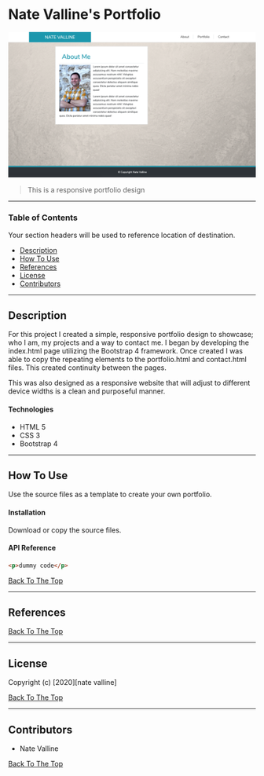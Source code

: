 # Nate Valline's Portfolio

<img src="./img/project-image.png" width="600px">

> This is a responsive portfolio design

---

### Table of Contents

Your section headers will be used to reference location of destination.

- [Description](#description)
- [How To Use](#how-to-use)
- [References](#references)
- [License](#license)
- [Contributors](#contributors)

---

## Description

For this project I created a simple, responsive portfolio design to showcase; who I am, my projects and a way to contact me. I began by developing the index.html page utilizing the Bootstrap 4 framework. Once created I was able to copy the repeating elements to the portfolio.html and contact.html files. This created continuity between the pages.

This was also designed as a responsive website that will adjust to different device widths is a clean and purposeful manner.

#### Technologies

- HTML 5
- CSS 3
- Bootstrap 4

---

## How To Use

Use the source files as a template to create your own portfolio.

#### Installation

Download or copy the source files.

#### API Reference

```html
<p>dummy code</p>
```

[Back To The Top](#project-name)

---

## References

[Back To The Top](#project-name)

---

## License

Copyright (c) [2020][nate valline]

[Back To The Top](#project-name)

---

## Contributors

- Nate Valline

[Back To The Top](#project-name)
